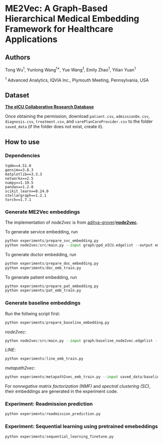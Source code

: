 # ME2Vec: A Graph-Based Hierarchical Medical Embedding Framework for Healthcare Applications

## Authors
Tong Wu<sup>1</sup>, Yunlong Wang<sup>1*</sup>, Yue Wang<sup>1</sup>, Emily Zhao<sup>1</sup>, Yilian Yuan<sup>1</sup>

<sup>1</sup> Advanced Analytics, IQVIA Inc., Plymouth Meeting, Pennsylvania, USA

## Dataset

[**The eICU Collaborative Research Database**](https://eicu-crd.mit.edu/)

Once obtaining the permission, download `patient.csv`, `admissionDx.csv`, `diagnosis.csv`, `treatment.csv`, and `carePlanCareProvider.csv` to the folder `saved_data` (if the folder does not exist, create it).

## How to use

### Dependencies

```
tqdm==4.51.0
gensim==3.8.3
matplotlib==3.3.3
networkx==2.5
numpy==1.19.5
pandas==1.2.0
scikit_learn==0.24.0
stellargraph==1.2.1
torch==1.7.1
```

### Generate ME2Vec embeddings

The implementation of *node2vec* is from [aditya-grover](https://github.com/aditya-grover)/**[node2vec](https://github.com/aditya-grover/node2vec)**.

To generate service embedding, run
```python
python experiments/prepare_svc_embedding.py
python node2vec/src/main.py --input graph/ppd_eICU.edgelist --output emb/ppd_eICU.emd --dimensions 128 --walk-length 100 --num-walks 10 --window-size 20 --iter 150 --workers 8 --p 4 --q 1
```

To generate doctor embedding, run
```python
python experiments/prepare_doc_embedding.py
python experiments/doc_emb_train.py
```

To generate patient embedding, run
```python
python experiments/prepare_pat_embedding.py
python experiments/pat_emb_train.py
```

### Generate baseline embeddings

Run the follwing script first:
```python
python experiments/prepare_baseline_embedding.py
```

*node2vec*:
```python
python node2vec/src/main.py --input graph/baseline_node2vec.edgelist --output emb/baseline_node2vec_emb.emd --dimensions 128 --walk-length 100 --num-walks 10 --window-size 20 --iter 150 --workers 8 --p 4 --q 1
```

*LINE*:
```python
python experiments/line_emb_train.py
```

*metapath2vec*:
```python
python experiments/metapath2vec_emb_train.py --input saved_data/baseline/graph_metapath.pkl --output saved_data/baseline/baseline_emb_metapath2vec.emd
```

For *nonnegative matrix factorization (NMF)* and *spectral clustering (SC)*, their embeddings are generated in the experiment code.

### Experiment: Readmission prediction

```python
python experiments/readmission_prediction.py
```

### Experiment: Sequential learning using pretrained emebeddings

```python
python experiments/sequential_learning_finetune.py 
```

